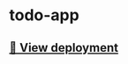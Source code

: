 # todo-app

## <a href="https://abilov599.github.io/todo-app/" target="_blank">🚀 View deployment</a>
